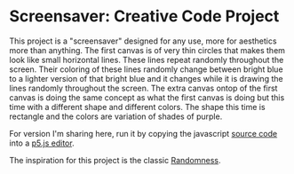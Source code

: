 # Screensaver: Creative Code Project

This project is a "screensaver" designed for any use, more for aesthetics more than anything. The first canvas is of very thin circles that makes them look like small horizontal lines. These lines repeat randomly throughout the screen. Their coloring of these lines randomly change between bright blue to a lighter version of that bright blue and it changes while it is drawing the lines randomly throughout the screen. The extra canvas ontop of the first canvas is doing the same concept as what the first canvas is doing but this time with a different shape and different colors. The shape this time is rectangle and the colors are variation of shades of purple. 

For version I'm sharing here, run it by copying the javascript [source code](https://github.com/wbobowiec1/creativecode/blob/master/screensaver/ScreensaverCreativeCode.js) into a [p5.js editor](http://editor.p5js.org). 

The inspiration for this project is the classic [Randomness](https://www.youtube.com/watch?v=nfmV2kuQKwA).
